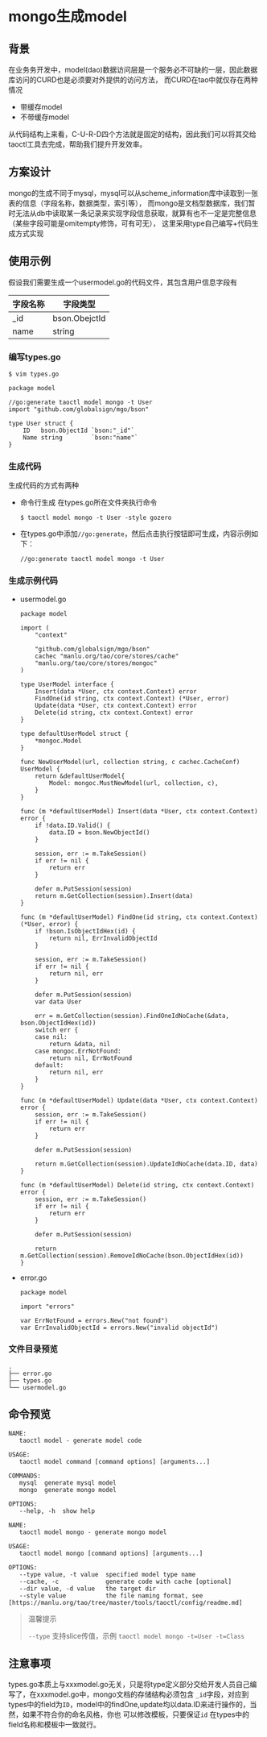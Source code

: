 # mongo生成model

## 背景

在业务务开发中，model(dao)数据访问层是一个服务必不可缺的一层，因此数据库访问的CURD也是必须要对外提供的访问方法， 而CURD在tao中就仅存在两种情况

* 带缓存model
* 不带缓存model

从代码结构上来看，C-U-R-D四个方法就是固定的结构，因此我们可以将其交给taoctl工具去完成，帮助我们提升开发效率。

## 方案设计

mongo的生成不同于mysql，mysql可以从scheme_information库中读取到一张表的信息（字段名称，数据类型，索引等），
而mongo是文档型数据库，我们暂时无法从db中读取某一条记录来实现字段信息获取，就算有也不一定是完整信息（某些字段可能是omitempty修饰，可有可无）， 这里采用type自己编写+代码生成方式实现

## 使用示例

假设我们需要生成一个usermodel.go的代码文件，其包含用户信息字段有

|字段名称|字段类型|
|---|---|
|_id|bson.ObejctId|
|name|string|

### 编写types.go

```shell
$ vim types.go
```

```golang
package model

//go:generate taoctl model mongo -t User
import "github.com/globalsign/mgo/bson"

type User struct {
	ID   bson.ObjectId `bson:"_id"`
	Name string        `bson:"name"`
}
```

### 生成代码

生成代码的方式有两种

* 命令行生成 在types.go所在文件夹执行命令
    ```shell
    $ taoctl model mongo -t User -style gozero
    ```
* 在types.go中添加`//go:generate`，然后点击执行按钮即可生成，内容示例如下：
  ```golang
  //go:generate taoctl model mongo -t User
  ```

### 生成示例代码

* usermodel.go

  ```golang
  package model
  
  import (
      "context"
  
      "github.com/globalsign/mgo/bson"
      cachec "manlu.org/tao/core/stores/cache"
      "manlu.org/tao/core/stores/mongoc"
  )
  
  type UserModel interface {
      Insert(data *User, ctx context.Context) error
      FindOne(id string, ctx context.Context) (*User, error)
      Update(data *User, ctx context.Context) error
      Delete(id string, ctx context.Context) error
  }
  
  type defaultUserModel struct {
      *mongoc.Model
  }
  
  func NewUserModel(url, collection string, c cachec.CacheConf) UserModel {
      return &defaultUserModel{
          Model: mongoc.MustNewModel(url, collection, c),
      }
  }
  
  func (m *defaultUserModel) Insert(data *User, ctx context.Context) error {
      if !data.ID.Valid() {
          data.ID = bson.NewObjectId()
      }
  
      session, err := m.TakeSession()
      if err != nil {
          return err
      }
  
      defer m.PutSession(session)
      return m.GetCollection(session).Insert(data)
  }
  
  func (m *defaultUserModel) FindOne(id string, ctx context.Context) (*User, error) {
      if !bson.IsObjectIdHex(id) {
          return nil, ErrInvalidObjectId
      }
  
      session, err := m.TakeSession()
      if err != nil {
          return nil, err
      }
  
      defer m.PutSession(session)
      var data User
  
      err = m.GetCollection(session).FindOneIdNoCache(&data, bson.ObjectIdHex(id))
      switch err {
      case nil:
          return &data, nil
      case mongoc.ErrNotFound:
          return nil, ErrNotFound
      default:
          return nil, err
      }
  }
  
  func (m *defaultUserModel) Update(data *User, ctx context.Context) error {
      session, err := m.TakeSession()
      if err != nil {
          return err
      }
  
      defer m.PutSession(session)
  
      return m.GetCollection(session).UpdateIdNoCache(data.ID, data)
  }
  
  func (m *defaultUserModel) Delete(id string, ctx context.Context) error {
      session, err := m.TakeSession()
      if err != nil {
          return err
      }
  
      defer m.PutSession(session)
  
      return m.GetCollection(session).RemoveIdNoCache(bson.ObjectIdHex(id))
  }
  ```

* error.go

  ```golang
  package model

  import "errors"
  
  var ErrNotFound = errors.New("not found")
  var ErrInvalidObjectId = errors.New("invalid objectId")
  ```

### 文件目录预览

```text
.
├── error.go
├── types.go
└── usermodel.go

```

## 命令预览

```text
NAME:
   taoctl model - generate model code

USAGE:
   taoctl model command [command options] [arguments...]

COMMANDS:
   mysql  generate mysql model
   mongo  generate mongo model

OPTIONS:
   --help, -h  show help
```

```text
NAME:
   taoctl model mongo - generate mongo model

USAGE:
   taoctl model mongo [command options] [arguments...]

OPTIONS:
   --type value, -t value  specified model type name
   --cache, -c             generate code with cache [optional]
   --dir value, -d value   the target dir
   --style value           the file naming format, see [https://manlu.org/tao/tree/master/tools/taoctl/config/readme.md]

```

> 温馨提示
> 
> `--type` 支持slice传值，示例 `taoctl model mongo -t=User -t=Class`
## 注意事项

types.go本质上与xxxmodel.go无关，只是将type定义部分交给开发人员自己编写了，在xxxmodel.go中，mongo文档的存储结构必须包含
`_id`字段，对应到types中的field为`ID`，model中的findOne,update均以data.ID来进行操作的，当然，如果不符合你的命名风格，你也 可以修改模板，只要保证`id`
在types中的field名称和模板中一致就行。
